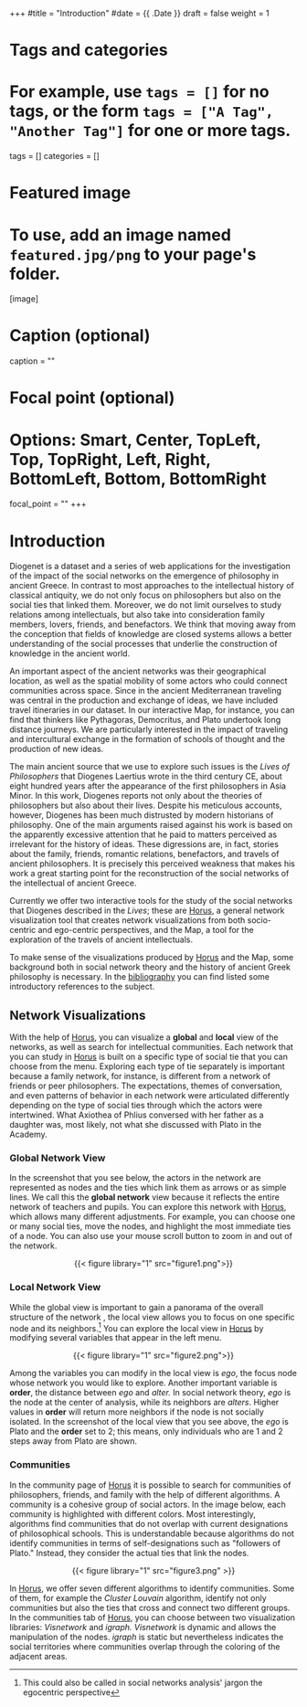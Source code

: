



+++
#title = "Introduction"
#date = {{ .Date }}
draft = false
weight = 1

# Tags and categories
# For example, use `tags = []` for no tags, or the form `tags = ["A Tag", "Another Tag"]` for one or more tags.
tags = []
categories = []

# Featured image
# To use, add an image named `featured.jpg/png` to your page's folder. 
[image]
  # Caption (optional)
  caption = ""

  # Focal point (optional)
  # Options: Smart, Center, TopLeft, Top, TopRight, Left, Right, BottomLeft, Bottom, BottomRight
  focal_point = ""
+++

# Introduction 

Diogenet is a dataset and a series of web applications for the investigation of the impact of the social networks on the emergence of philosophy in ancient Greece.  In contrast to most approaches to the intellectual history of classical antiquity, we do not only focus on philosophers but also on the social ties that linked them. Moreover, we do not limit ourselves to study relations among intellectuals, but also take into consideration family members, lovers, friends, and benefactors. We think that moving away from the conception that fields of knowledge are closed systems allows a better understanding of the social processes that underlie the construction of knowledge in the ancient world.  

An important aspect of the ancient networks was their geographical location, as well as the spatial mobility of some actors who could connect communities across space.  Since in the ancient Mediterranean traveling was central in the production and exchange of ideas, we have included travel itineraries in our dataset.  In our interactive Map, for instance, you can find that thinkers like Pythagoras, Democritus, and Plato undertook long distance journeys. We are particularly interested in the impact  of traveling and intercultural exchange in the formation of schools of thought and the production of new ideas.

The main ancient source that we use to explore such issues is the *Lives of Philosophers* that Diogenes Laertius wrote in the third century CE, about eight hundred years after the appearance of the first philosophers in Asia Minor. In this work, Diogenes reports not only about the theories of  philosophers but also about their lives. Despite his meticulous accounts, however, Diogenes has been much distrusted by modern historians of philosophy. One of the main arguments raised against his work is based on the apparently excessive attention that he paid to matters perceived as irrelevant for the history of ideas. These digressions are, in fact, stories about the family, friends, romantic relations, benefactors, and travels of ancient philosophers. It is precisely this perceived weakness that makes his work a great starting point for the reconstruction of the social networks of the intellectual of ancient Greece.

Currently we offer two interactive tools for the study of the social networks that Diogenes described in the *Lives*; these are [Horus](http://diogenet.ucsd.edu/horus/), a general network visualization tool that creates network visualizations from both socio-centric and ego-centric perspectives, and the Map, a tool for the exploration of the travels of ancient intellectuals.  

To make sense of the visualizations produced by [Horus](http://diogenet.ucsd.edu/horus/) and the Map, some background both in social network theory and the history of ancient Greek philosophy is necessary. In the [bibliography](http://diogenet.ucsd.edu/bibliography/) you can find  listed some introductory references to the subject.

## Network Visualizations

With the help of [Horus](http://diogenet.ucsd.edu/horus/), you can visualize a **global** and **local** view of the networks, as well as search for intellectual communities. Each network that you can study in [Horus](http://diogenet.ucsd.edu/horus/) is built on a specific type of social tie that you can choose from the menu. Exploring each type of tie separately is important because a family network, for instance, is different from a network of friends or peer philosophers. The expectations, themes of conversation, and even patterns of behavior in each network were  articulated differently depending on  the type of social ties through which the actors were intertwined. What Axiothea of Phlius conversed with her father as a daughter was, most likely, not what she discussed with  Plato in the Academy.  

### Global Network View

In the screenshot that you see below, the actors in the network are represented as nodes and the ties which link them as arrows or as simple lines. We call this the **global network** view because it reflects the entire network of teachers and pupils. You can explore this network with [Horus](http://diogenet.ucsd.edu/horus/), which allows many different adjustments.  For example, you can choose one or many social ties, move the nodes, and highlight the most immediate ties of a node.  You can also use your mouse scroll button to zoom in and out of the network.
<center>
{{< figure library="1" src="figure1.png">}}
</center>

### Local Network View

While the global view is important to gain a panorama of the overall structure of the network , the local view allows you to focus on one specific node and its neighbors.[^1] You can explore the local view in [Horus](http://diogenet.ucsd.edu/horus/) by modifying several variables that appear in the left menu. 

<center>
{{< figure library="1" src="figure2.png">}}
</center>

Among the variables you can modify in the local view is *ego*, the focus node whose network you would like to explore. Another important variable is **order**, the distance between *ego* and *alter.* In social network theory, *ego* is the node at the center of analysis, while its neighbors are *alters*.  Higher values in **order** will return more neighbors if the node is not socially isolated. In the screenshot of the local view that you see above, the *ego* is Plato and the **order** set to 2; this means, only individuals who are 1 and 2 steps away from Plato are shown.

### Communities

In the community page of [Horus](http://diogenet.ucsd.edu/horus/) it is possible to search for communities of philosophers, friends, and family with the help of different algorithms. A community is a cohesive group of social actors. In the image below, each community is highlighted with different colors. Most interestingly, algorithms find communities that do not overlap with current designations of philosophical schools. This is understandable because algorithms do not identify communities in terms of self-designations such as "followers of Plato." Instead, they consider the actual ties that link the nodes.

<center>
{{< figure library="1" src="figure3.png" >}}
</center>

In [Horus](http://diogenet.ucsd.edu/horus/), we offer seven different algorithms to identify communities. Some of them, for example the *Cluster Louvain* algorithm, identify not only communities but also the ties that cross and connect two different groups. In the communities tab of [Horus](http://diogenet.ucsd.edu/horus/), you can choose between two visualization libraries: *Visnetwork* and *igraph.* *Visnetwork* is dynamic and allows the manipulation of the nodes. *igraph* is static but nevertheless indicates the social territories where communities overlap through the coloring of the adjacent areas.

[^1]: This could also be called in social networks analysis' jargon the egocentric perspective
